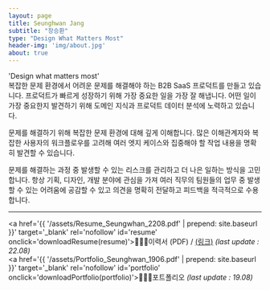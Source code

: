 ```yaml
---
layout: page
title: Seunghwan Jang
subtitle: "장승환"
type: "Design What Matters Most"
header-img: 'img/about.jpg'
about: true
---
```


'Design what matters most'  
복잡한 문제 환경에서 어려운 문제를 해결해야 하는 B2B SaaS 프로덕트를 만들고 있습니다. 프로덕트가 빠르게 성장하기 위해 가장 중요한 일을 가장 잘 해냅니다. 어떤 일이 가장 중요한지 발견하기 위해 도메인 지식과 프로덕트 데이터 분석에 노력하고 있습니다.

문제를 해결하기 위해 복잡한 문제 환경에 대해 깊게 이해합니다. 많은 이해관계자와 복잡한 사용자의 워크플로우를 고려해 여러 엣지 케이스와 집중해야 할 작업 내용을 명확히 발견할 수 있습니다.

문제를 해결하는 과정 중 발생할 수 있는 리스크를 관리하고 더 나은 일하는 방식을 고민합니다. 항상 기획, 디자인, 개발 분야에 관심을 가져 여러 직무의 팀원들의 업무 중 발생할 수 있는 어려움에 공감할 수 있고 의견을 명확히 전달하고 피드백을 적극적으로 수용합니다.

---

<a href='{{ '/assets/Resume_Seungwhan_2208.pdf' | prepend: site.baseurl }}' target='_blank' rel='nofollow' id='resume' onclick='downloadResume(resume)'>🧑🏻‍💻이력서 (PDF)</a> / <a href='https://my.surfit.io/w/518482160' target='_blank' rel='nofollow' id='resume_surfit' onclick='openResume(resume_surfit)'>(링크)</a> _(last update : 22.08)_  
<a href='{{ '/assets/Portfolio_Seunghwan_1906.pdf' | prepend: site.baseurl }}' target='_blank' rel='nofollow' id='portfolio' onclick='downloadPortfolio(portfolio)'>🏄🏻‍♂️포트폴리오</a>  _(last update : 19.08)_


